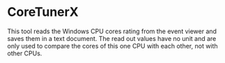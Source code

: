 # CoreTunerX

This tool reads the Windows CPU cores rating from the event viewer and saves them in a text document.
The read out values have no unit and are only used to compare the cores of this one CPU with each other, not with other CPUs.
